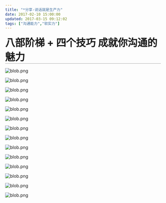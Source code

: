 ```yaml
---
title: "*分享-说话就是生产力"
date: 2017-02-10 15:00:00
updated: 2017-03-15 09:12:02
tags: ["沟通能力","软实力"]
---
```

<h1 label="标题居左" style="font-size: 32px; font-weight: bold; border-bottom: 2px solid rgb(204, 204, 204); padding: 0px 4px 0px 0px; text-align: left; margin: 0px 0px 10px;">八部阶梯 + 四个技巧 成就你沟通的魅力</h1><p><img src="/uploads/ueditor/php/upload/image/20170210/1486711819.png" title="1486711819.png" alt="blob.png"/></p><p><img src="/uploads/ueditor/php/upload/image/20170210/1486711848.png" title="1486711848.png" alt="blob.png"/></p><p><img src="/uploads/ueditor/php/upload/image/20170210/1486711891.png" title="1486711891.png" alt="blob.png"/></p><p><img src="/uploads/ueditor/php/upload/image/20170210/1486711906.png" title="1486711906.png" alt="blob.png"/></p><p><img src="/uploads/ueditor/php/upload/image/20170210/1486711922.png" title="1486711922.png" alt="blob.png"/></p><p><img src="/uploads/ueditor/php/upload/image/20170210/1486711933.png" title="1486711933.png" alt="blob.png"/></p><p><img src="/uploads/ueditor/php/upload/image/20170210/1486711945.png" title="1486711945.png" alt="blob.png"/></p><p><img src="/uploads/ueditor/php/upload/image/20170210/1486711955.png" title="1486711955.png" alt="blob.png"/></p><p><img src="/uploads/ueditor/php/upload/image/20170210/1486711964.png" title="1486711964.png" alt="blob.png"/></p><p><img src="/uploads/ueditor/php/upload/image/20170210/1486711978.png" title="1486711978.png" alt="blob.png"/></p><p><img src="/uploads/ueditor/php/upload/image/20170210/1486711988.png" title="1486711988.png" alt="blob.png"/></p><p><img src="/uploads/ueditor/php/upload/image/20170210/1486712000.png" title="1486712000.png" alt="blob.png"/></p><p><img src="/uploads/ueditor/php/upload/image/20170210/1486712014.png" title="1486712014.png" alt="blob.png"/></p><p><img src="/uploads/ueditor/php/upload/image/20170210/1486712022.png" title="1486712022.png" alt="blob.png"/></p><p><br/></p>
